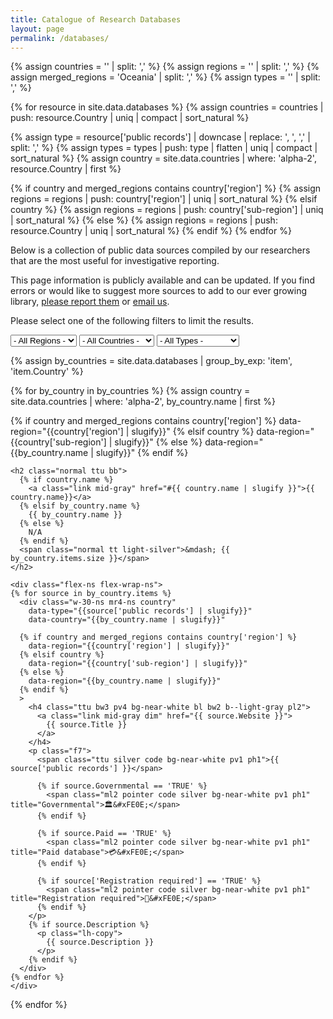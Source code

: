 ```yaml
---
title: Catalogue of Research Databases
layout: page
permalink: /databases/
---
```

{% assign countries = '' | split: ',' %}
{% assign regions = '' | split: ',' %}
{% assign merged_regions = 'Oceania' | split: ',' %}
{% assign types = '' | split: ',' %}

{% for resource in site.data.databases %}
  {% assign countries = countries | push: resource.Country | uniq | compact | sort_natural %}

  {% assign type = resource['public records'] | downcase | replace: ', ', ',' | split: ',' %}
  {% assign types = types | push: type | flatten | uniq | compact | sort_natural %}
  {% assign country = site.data.countries | where: 'alpha-2', resource.Country | first %}

  {% if country and merged_regions contains country['region'] %}
    {% assign regions = regions | push: country['region'] | uniq | sort_natural %}
  {% elsif country %}
    {% assign regions = regions | push: country['sub-region'] | uniq | sort_natural %}
  {% else %}
    {% assign regions = regions | push: resource.Country | uniq | sort_natural %}
  {% endif %}
{% endfor %}

<p>
  Below is a collection of public data sources compiled by our researchers that
  are the most useful for investigative reporting.
</p>
<p>
  This page information is publicly available and can be updated. If you find
  errors or would like to suggest more sources to add to our ever growing
  library, <a class="mid-gray dim"
  href="{{ site.repository_url }}/issues">please report them</a> or
  <a class="mid-gray dim" href="mailto:{{ site.email }}">email us</a>.
</p>

<div class="mb5 mt4">
  <p class="pb2 lh-copy gray ma0">
    Please select one of the following filters to limit the results.
  </p>

  <select data-filter="region" class="db db-m di-ns">
    <option value=""> - All Regions - </option>
    {% for region in regions %}
      <option value="{{region | slugify}}">{{region}}</option>
    {% endfor %}
  </select>

  <select class="mh0 mh0-m mv2 mv2-m mv0-ns mh3-ns db db-m di-ns w-third-ns" data-filter="country">
    <option value=""> - All Countries - </option>
    {% for code in countries %}
      {% assign country = site.data.countries | where: 'alpha-2', code | first %}
      {% if country %}
        <option value="{{code | slugify}}">{{country.name}}</option>
      {% endif %}
    {% endfor %}
  </select>

  <select class="db db-m di-ns w-third-ns" data-filter="type">
    <option value=""> - All Types - </option>
    {% for type in types %}
      <option value="{{type | slugify}}">{{type | capitalize}}</option>
    {% endfor %}
  </select>
</div>

<script>
  document.addEventListener('input', function (event) {
    var filter = event.target.dataset.filter;
    var option = event.target.options[event.target.selectedIndex].value;
    var selects = document.querySelectorAll('select');

    // Allow switching between regions by resetting the filters
    if (filter === 'region') {
      document.querySelectorAll('[data-region]').forEach(function(el) {
        el.classList.remove('dn');
      });
    }

    // Apply any filters
    document.querySelectorAll('[data-' + filter + ']').forEach(function(el) {
      var elFilter = el.dataset[filter];
      var isHidden = el.classList.contains('dn');
      var matches = false;

      if (!!elFilter && !!option && (elFilter === option)) {
        matches = true;
      }

      if (isHidden && !!elFilter && !!!option) {
        el.classList.remove('dn');

        if (filter != 'type') {
          selects.forEach(function(sel) { sel.value = "" });
        }
      }

      if (!isHidden && !!elFilter && !!option && !matches) {
        el.classList.add('dn');
      }
    });

    // Hide any region which show no countries
    document.querySelectorAll('.region').forEach(function(el) {
      var allCountries = el.querySelectorAll('.country').length;
      var hiddenCountries = el.querySelectorAll('.country.dn').length;

      if (allCountries === hiddenCountries) {
        el.classList.add('dn');
      }
    });
  }, false);
</script>

{% assign by_countries = site.data.databases | group_by_exp: 'item', 'item.Country' %}

{% for by_country in by_countries %}
  {% assign country = site.data.countries | where: 'alpha-2', by_country.name | first %}

  <div class="mb5 region" id="{{ country.name | slugify }}"
    data-country="{{by_country.name | slugify}}"

  {% if country and merged_regions contains country['region'] %}
    data-region="{{country['region'] | slugify}}"
  {% elsif country %}
    data-region="{{country['sub-region'] | slugify}}"
  {% else %}
    data-region="{{by_country.name | slugify}}"
  {% endif %}
  >
    <h2 class="normal ttu bb">
      {% if country.name %}
        <a class="link mid-gray" href="#{{ country.name | slugify }}">{{ country.name}}</a>
      {% elsif by_country.name %}
        {{ by_country.name }}
      {% else %}
        N/A
      {% endif %}
      <span class="normal tt light-silver">&mdash; {{ by_country.items.size }}</span>
    </h2>

    <div class="flex-ns flex-wrap-ns">
    {% for source in by_country.items %}
      <div class="w-30-ns mr4-ns country"
        data-type="{{source['public records'] | slugify}}"
        data-country="{{by_country.name | slugify}}"

      {% if country and merged_regions contains country['region'] %}
        data-region="{{country['region'] | slugify}}"
      {% elsif country %}
        data-region="{{country['sub-region'] | slugify}}"
      {% else %}
        data-region="{{by_country.name | slugify}}"
      {% endif %}
      >
        <h4 class="ttu bw3 pv4 bg-near-white bl bw2 b--light-gray pl2">
          <a class="link mid-gray dim" href="{{ source.Website }}">
            {{ source.Title }}
          </a>
        </h4>
        <p class="f7">
          <span class="ttu silver code bg-near-white pv1 ph1">{{ source['public records'] }}</span>

          {% if source.Governmental == 'TRUE' %}
            <span class="ml2 pointer code silver bg-near-white pv1 ph1" title="Governmental">🏛&#xFE0E;</span>
          {% endif %}

          {% if source.Paid == 'TRUE' %}
            <span class="ml2 pointer code silver bg-near-white pv1 ph1" title="Paid database">💳&#xFE0E;</span>
          {% endif %}

          {% if source['Registration required'] == 'TRUE' %}
            <span class="ml2 pointer code silver bg-near-white pv1 ph1" title="Registration required">🔐&#xFE0E;</span>
          {% endif %}
        </p>
        {% if source.Description %}
          <p class="lh-copy">
            {{ source.Description }}
          </p>
        {% endif %}
      </div>
    {% endfor %}
    </div>
  </div>
{% endfor %}
